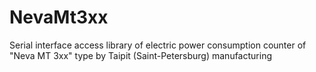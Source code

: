 # NevaMt3xx
Serial interface access library of electric power consumption counter of "Neva MT 3xx" type by Taipit (Saint-Petersburg) manufacturing
